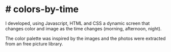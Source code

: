 <h1># colors-by-time</h1>
<p>I developed, using Javascript, HTML and CSS a dynamic screen that changes color and image as the time changes (morning, afternoon, night).</p>
<p>The color palette was inspired by the images and the photos were extracted from an free picture library.</p>

